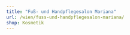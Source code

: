 ```yaml
---
title: "Fuß- und Handpflegesalon Mariana"
url: /wien/fuss-und-handpflegesalon-mariana/
shop: Kosmetik
---
```


